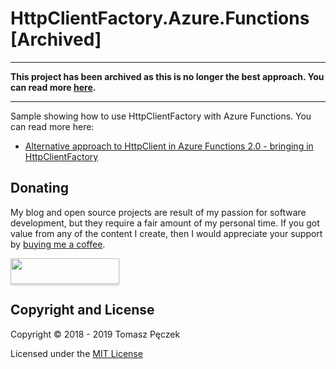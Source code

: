 # HttpClientFactory.Azure.Functions [Archived]

---

**This project has been archived as this is no longer the best approach. You can read more [here](https://www.tpeczek.com/2019/10/alternative-approach-to-httpclient-in.html).**

---

Sample showing how to use HttpClientFactory with Azure Functions. You can read more here:

- [Alternative approach to HttpClient in Azure Functions 2.0 - bringing in HttpClientFactory](https://www.tpeczek.com/2018/12/alternative-approach-to-httpclient-in.html)

## Donating

My blog and open source projects are result of my passion for software development, but they require a fair amount of my personal time. If you got value from any of the content I create, then I would appreciate your support by [buying me a coffee](https://www.buymeacoffee.com/tpeczek).

<a href="https://www.buymeacoffee.com/tpeczek"><img src="https://www.buymeacoffee.com/assets/img/custom_images/black_img.png" style="height: 41px !important;width: 174px !important;box-shadow: 0px 3px 2px 0px rgba(190, 190, 190, 0.5) !important;-webkit-box-shadow: 0px 3px 2px 0px rgba(190, 190, 190, 0.5) !important;"  target="_blank"></a>

## Copyright and License

Copyright © 2018 - 2019 Tomasz Pęczek

Licensed under the [MIT License](https://github.com/tpeczek/HttpClientFactory.Azure.Functions/blob/master/LICENSE.md)
